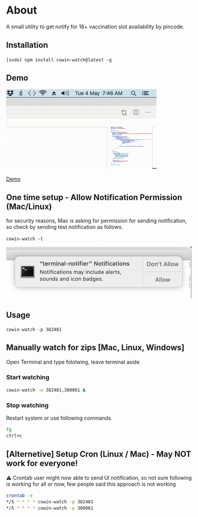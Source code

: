 # About

A small utility to get notify for 18+ vaccination slot availability by pincode.

## Installation

`[sudo] npm install cowin-watch@latest -g`

## Demo

![Demo](cowin.gif?raw=true "Demo")

[Demo](cowin.gif)

## One time setup - Allow Notification Permission (Mac/Linux)

for security reasons, Mac is asking for permission for sending notification, so check by sending test notification as follows.

`cowin-watch -t`

![Notification](cowin-test-note.png?raw=true "Notification")

## Usage

`cowin-watch -p 382481`

## Manually watch for zips [Mac, Linux, Windows]

Open Terminal and type fololwing, leave terminal aside

### Start watching
```sh
cowin-watch -w 382481,380061 &
```

### Stop watching

Restart system or use following commands.

```sh
fg
ctrl+c
```

## [Alternetive] Setup Cron (Linux / Mac) - May NOT work for everyone!

⚠️ Crontab user might now able to send UI notification, so not sure following is working for all or now, few people said this approach is not working

```sh
crontab -e
*/5 * * * * cowin-watch -p 382481
*/5 * * * * cowin-watch -p 380061
```
